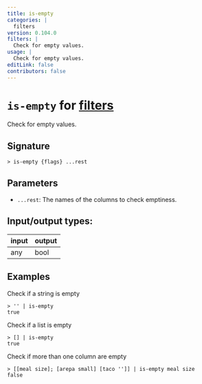 ```yaml
---
title: is-empty
categories: |
  filters
version: 0.104.0
filters: |
  Check for empty values.
usage: |
  Check for empty values.
editLink: false
contributors: false
---
```

<!-- This file is automatically generated. Please edit the command in https://github.com/nushell/nushell instead. -->

# `is-empty` for [filters](/commands/categories/filters.md)

<div class='command-title'>Check for empty values.</div>

## Signature

```> is-empty {flags} ...rest```

## Parameters

 -  `...rest`: The names of the columns to check emptiness.


## Input/output types:

| input | output |
| ----- | ------ |
| any   | bool   |
## Examples

Check if a string is empty
```nu
> '' | is-empty
true
```

Check if a list is empty
```nu
> [] | is-empty
true
```

Check if more than one column are empty
```nu
> [[meal size]; [arepa small] [taco '']] | is-empty meal size
false
```
